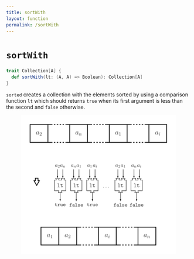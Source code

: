 ```yaml
---
title: sortWith
layout: function
permalink: /sortWith
---
```


# `sortWith`

~~~ scala
trait Collection[A] {
  def sortWith(lt: (A, A) => Boolean): Collection[A]
}
~~~

`sorted` creates a collection with the elements sorted by using a comparison function `lt` which should returns `true` when its first argument is less than the second and `false` otherwise.

<figure class="diagram">
  <img src="images/sortWith.svg" alt="sortWith function">
  <!-- <figcaption class="diagram-desc"></figcaption> -->
</figure>
